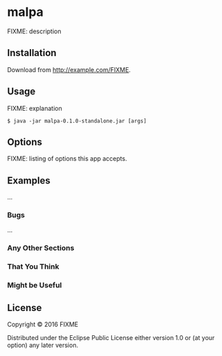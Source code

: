 # malpa

FIXME: description

## Installation

Download from http://example.com/FIXME.

## Usage

FIXME: explanation

    $ java -jar malpa-0.1.0-standalone.jar [args]

## Options

FIXME: listing of options this app accepts.

## Examples

...

### Bugs

...

### Any Other Sections
### That You Think
### Might be Useful

## License

Copyright © 2016 FIXME

Distributed under the Eclipse Public License either version 1.0 or (at
your option) any later version.
